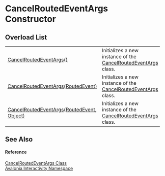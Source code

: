 # CancelRoutedEventArgs Constructor


## Overload List
<table>
<tr>
<td><a href="M_Avalonia_Interactivity_CancelRoutedEventArgs__ctor">CancelRoutedEventArgs()</a></td>
<td>Initializes a new instance of the <a href="T_Avalonia_Interactivity_CancelRoutedEventArgs">CancelRoutedEventArgs</a> class.</td>
</tr>
<tr>
<td><a href="M_Avalonia_Interactivity_CancelRoutedEventArgs__ctor_2">CancelRoutedEventArgs(RoutedEvent)</a></td>
<td>Initializes a new instance of the <a href="T_Avalonia_Interactivity_CancelRoutedEventArgs">CancelRoutedEventArgs</a> class.</td>
</tr>
<tr>
<td><a href="M_Avalonia_Interactivity_CancelRoutedEventArgs__ctor_1">CancelRoutedEventArgs(RoutedEvent, Object)</a></td>
<td>Initializes a new instance of the <a href="T_Avalonia_Interactivity_CancelRoutedEventArgs">CancelRoutedEventArgs</a> class.</td>
</tr>
</table>

## See Also


#### Reference
<a href="T_Avalonia_Interactivity_CancelRoutedEventArgs">CancelRoutedEventArgs Class</a>  
<a href="N_Avalonia_Interactivity">Avalonia.Interactivity Namespace</a>  

